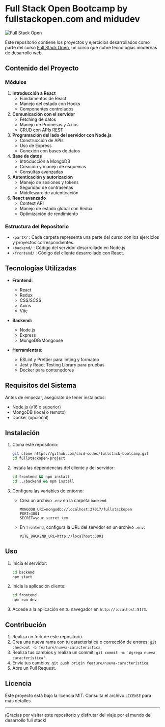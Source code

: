# Full Stack Open Bootcamp by fullstackopen.com and midudev

![Full Stack Open](https://fullstackopen.com/static/logo-4cf9df5cf7ee5cd6ac676f5a0c65c6d0.png)

Este repositorio contiene los proyectos y ejercicios desarrollados como parte del curso [Full Stack Open](https://fullstackopen.com/), un curso que cubre tecnologías modernas de desarrollo web.

## Contenido del Proyecto

### Módulos

1. **Introducción a React**
   - Fundamentos de React
   - Manejo del estado con Hooks
   - Componentes controlados
2. **Comunicación con el servidor**
   - Fetching de datos
   - Manejo de Promesas y Axios
   - CRUD con APIs REST
3. **Programación del lado del servidor con Node.js**
   - Construcción de APIs
   - Uso de Express
   - Conexión con bases de datos
4. **Base de datos**
   - Introducción a MongoDB
   - Creación y manejo de esquemas
   - Consultas avanzadas
5. **Autenticación y autorización**
   - Manejo de sesiones y tokens
   - Seguridad de contraseñas
   - Middleware de autenticación
6. **React avanzado**
   - Context API
   - Manejo de estado global con Redux
   - Optimización de rendimiento

### Estructura del Repositorio

- `/partX/` : Cada carpeta representa una parte del curso con los ejercicios y proyectos correspondientes.
- `/backend/` : Código del servidor desarrollado en Node.js.
- `/frontend/` : Código del cliente desarrollado con React.

## Tecnologías Utilizadas

- **Frontend:**
  - React
  - Redux
  - CSS/SCSS
  - Axios
  - Vite

- **Backend:**
  - Node.js
  - Express
  - MongoDB/Mongoose

- **Herramientas:**
  - ESLint y Prettier para linting y formateo
  - Jest y React Testing Library para pruebas
  - Docker para contenedores

## Requisitos del Sistema

Antes de empezar, asegúrate de tener instalados:

- Node.js (v16 o superior)
- MongoDB (local o remoto)
- Docker (opcional)

## Instalación

1. Clona este repositorio:

   ```bash
   git clone https://github.com/said-codes/fullstack-bootcamp.git
   cd fullstackopen-project
   ```

2. Instala las dependencias del cliente y del servidor:

   ```bash
   cd frontend && npm install
   cd ../backend && npm install
   ```

3. Configura las variables de entorno:

   - Crea un archivo `.env` en la carpeta `backend`:

     ```env
     MONGODB_URI=mongodb://localhost:27017/fullstackopen
     PORT=3001
     SECRET=your_secret_key
     ```

   - En `frontend`, configura la URL del servidor en un archivo `.env`:

     ```env
     VITE_BACKEND_URL=http://localhost:3001
     ```

## Uso

1. Inicia el servidor:

   ```bash
   cd backend
   npm start
   ```

2. Inicia la aplicación cliente:

   ```bash
   cd frontend
   npm run dev
   ```

3. Accede a la aplicación en tu navegador en `http://localhost:5173`.

## Contribución

1. Realiza un fork de este repositorio.
2. Crea una nueva rama con tu característica o corrección de errores: `git checkout -b feature/nueva-caracteristica`.
3. Realiza tus cambios y realiza un commit: `git commit -m 'Agrega nueva característica'`.
4. Envía tus cambios: `git push origin feature/nueva-caracteristica`.
5. Abre un Pull Request.

## Licencia

Este proyecto está bajo la licencia MIT. Consulta el archivo `LICENSE` para más detalles.

---

¡Gracias por visitar este repositorio y disfrutar del viaje por el mundo del desarrollo full stack!
